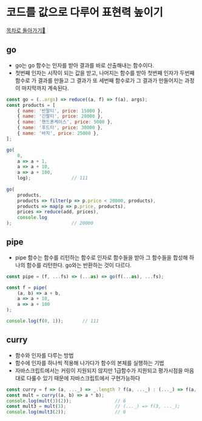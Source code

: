 # 코드를 값으로 다루어 표현력 높이기
<a href="https://github.com/EungyuCho/functional-js">목차로 돌아가기🏃</a>
## go
 - go는 go 함수는 인자를 받아 결과를 바로 산출해내는 함수이다.
 -  첫번째 인자는 시작이 되는 값을 받고, 나머지는 함수를 받아 첫번째 인자가 두번째 함수로 가 결과를 만들고 그 결과가 또 세번째 함수로가 그 결과가 만들어지는 과정이 마지막까지 계속된다.
```javascript
const go = (..args) => reduce((a, f) => f(a), args);
const products = [
    { name: '반팔티', price: 15000 },
    { name: '긴팔티', price: 20000 },
    { name: '핸드폰케이스', price: 5000 },
    { name: '후드티', price: 30000 },
    { name: '바지', price: 25000 },
];

go(
    0,
    a => a + 1,
    a => a + 10,
    a => a + 100,
    log);               // 111
    
go(
    products,
    products => filter(p => p.price < 20000, products),
    products => map(p => p.price, products),
    prices => reduce(add, prices),
    console.log
);                      // 20000
```
## pipe
 - pipe 함수는 함수를 리턴하는 함수로 인자로 함수들을 받아 그 함수들을 합성해 하나의 함수를 리턴한다. go와는 반환하는 것이 다르다.
```javascript
const pipe = (f, ...fs) => (...as) => go(f(...as), ...fs);

const f = pipe(
    (a, b) => a + b,
    a => a + 10,
    a => a + 100
);

console.log(f(0, 1));       // 111
```

## curry
 - 함수와 인자를 다루는 방법
 - 함수에 인자를 하나씩 적용해 나가다가 함수의 본체를 실행하는 기법
 - 자바스크립트에서는 커링이 지원되지 않지만 1급함수가 지원되고 평가시점을 마음대로 다룰수 있기 때문에 자바스크립트에서 구현가능하다
```javascript
const curry = f => (a, ..._) => _.length ? f(a, ..._) : (..._) => f(a, ..._);
const mult = curry((a, b) => a * b);
console.log(mult(3)(2));                // 6
const mult3 = mult(3);                  // (..._) => f(3, ..._);
console.log(mult3(2));                  // 6
```